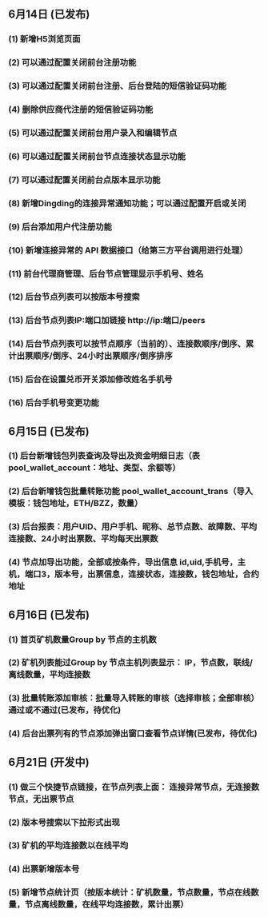 

## 6月14日 (已发布)
### (1) 新增H5浏览页面
### (2) 可以通过配置关闭前台注册功能
### (3) 可以通过配置关闭前台注册、后台登陆的短信验证码功能
### (4) 删除供应商代注册的短信验证码功能
### (5) 可以通过配置关闭前台用户录入和编辑节点
### (6) 可以通过配置关闭前台节点连接状态显示功能
### (7) 可以通过配置关闭前台点版本显示功能
### (8) 新增Dingding的连接异常通知功能；可以通过配置开启或关闭
### (9) 后台添加用户代注册功能
### (10) 新增连接异常的 API 数据接口（给第三方平台调用进行处理）
### (11) 前台代理商管理、后台节点管理显示手机号、姓名
### (12) 后台节点列表可以按版本号搜索
### (13) 后台节点列表IP:端口加链接 http://ip:端口/peers
### (14) 后台节点列表可以按节点顺序（当前的）、连接数顺序/倒序、累计出票顺序/倒序、24小时出票顺序/倒序排序
### (15) 后台在设置兑币开关添加修改姓名手机号
### (16) 后台手机号变更功能

## 6月15日 (已发布)
### (1) 后台新增钱包列表查询及导出及资金明细日志（表pool_wallet_account：地址、类型、余额等）
### (2) 后台新增钱包批量转账功能 pool_wallet_account_trans（导入模板：钱包地址，ETH/BZZ，数量）
### (3) 后台报表：用户UID、用户手机、昵称、总节点数、故障数、平均连接数、24小时出票数、平均每天出票数
### (4) 节点加导出功能，全部或按条件，导出信息 id,uid,手机号，主机，端口3，版本号，出票信息，连接状态，连接数，钱包地址，合约地址

## 6月16日 (已发布)
### (1) 首页矿机数量Group by 节点的主机数
### (2) 矿机列表能过Group by 节点主机列表显示： IP，节点数，联线/离线数量，平均连接数
### (3) 批量转账添加审核：批量导入转账的审核（选择审核；全部审核）通过或不通过(已发布，待优化)
### (4) 后台出票列有的节点添加弹出窗口查看节点详情(已发布，待优化)

## 6月21日 (开发中)
### (1) 做三个快捷节点链接，在节点列表上面： 连接异常节点，无连接数节点，无出票节点
### (2) 版本号搜索以下拉形式出现
### (3) 矿机的平均连接数以在线平均
### (4) 出票新增版本号
### (5) 新增节点统计页（按版本统计：矿机数量，节点数量，节点在线数量，节点离线数量，在线平均连接数，累计出票）


